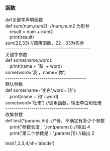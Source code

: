 ### 函数  
def关键字声明函数  
def sum(num,num2):   //num,num2 为形参  
&emsp;result = num + num2  
&emsp;print(result)  
sum(22,33)  //调用函数，22，33为实参  
\------------------------------------------  
关键字参数  
def some(name,word):  
&emsp;print(name + '和' + word)  
some(word='我’，name='你')  
\----------------------------------------  
默认参数  
def some(name='李白',word='诗'):  
&emsp;print(name +'和'+word)  
some(word='杜甫')  //调用函数，输出李白和杜甫  
\-----------------------------------------  
收集参数  
def test(*params,hh):     //*号，不确定有多少个参数  
&emsp;print('参数长度：',len(params))    //输出 4  
&emsp;print('第二个参数是：',params[1])  //输出 2  

test(1,2,3,4,hh='abcde')  





















